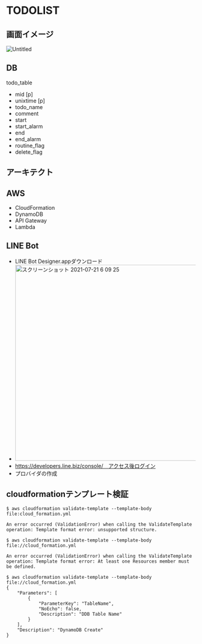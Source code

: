 # TODOLIST

## 画面イメージ
![Untitled](https://user-images.githubusercontent.com/22611735/126231053-ef22a400-8a6a-4236-89c0-fbe5bc5bec66.jpg)

## DB
todo_table
- mid [p]
- unixtime [p]
- todo_name
- comment
- start
- start_alarm
- end
- end_alarm
- routine_flag
- delete_flag

## アーキテクト

## AWS
- CloudFormation
- DynamoDB
- API Gateway
- Lambda

## LINE Bot
- LINE Bot Designer.appダウンロード
- <img width="520" alt="スクリーンショット 2021-07-21 6 09 25" src="https://user-images.githubusercontent.com/22611735/126395763-47ed2917-ff86-416a-83b4-997cbd1338e6.png">
- https://developers.line.biz/console/　アクセス後ログイン
- プロバイダの作成

## cloudformationテンプレート検証
```
$ aws cloudformation validate-template --template-body file:cloud_formation.yml 

An error occurred (ValidationError) when calling the ValidateTemplate operation: Template format error: unsupported structure.
```
 
```
$ aws cloudformation validate-template --template-body file://cloud_formation.yml 

An error occurred (ValidationError) when calling the ValidateTemplate operation: Template format error: At least one Resources member must be defined.
```

```
$ aws cloudformation validate-template --template-body file://cloud_formation.yml 
{
    "Parameters": [
        {
            "ParameterKey": "TableName",
            "NoEcho": false,
            "Description": "DDB Table Name"
        }
    ],
    "Description": "DynamoDB Create"
}
```
